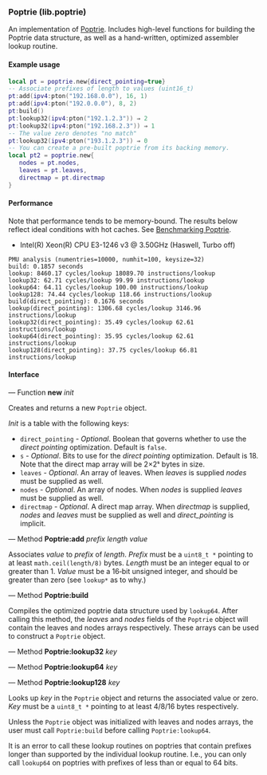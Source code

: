 ### Poptrie (lib.poptrie)

An implementation of
[Poptrie](http://conferences.sigcomm.org/sigcomm/2015/pdf/papers/p57.pdf).
Includes high-level functions for building the Poptrie data structure, as well
as a hand-written, optimized assembler lookup routine.

#### Example usage

```lua
local pt = poptrie.new{direct_pointing=true}
-- Associate prefixes of length to values (uint16_t)
pt:add(ipv4:pton("192.168.0.0"), 16, 1)
pt:add(ipv4:pton("192.0.0.0"), 8, 2)
pt:build()
pt:lookup32(ipv4:pton("192.1.2.3")) ⇒ 2
pt:lookup32(ipv4:pton("192.168.2.3")) ⇒ 1
-- The value zero denotes "no match"
pt:lookup32(ipv4:pton("193.1.2.3")) ⇒ 0
-- You can create a pre-built poptrie from its backing memory.
local pt2 = poptrie.new{
   nodes = pt.nodes,
   leaves = pt.leaves,
   directmap = pt.directmap
}
```

#### Performance

Note that performance tends to be memory-bound. The results below reflect ideal
conditions with hot caches. See [Benchmarking Poptrie](https://mr.gy/blog/poptrie-dynasm.html#section-5).

- Intel(R) Xeon(R) CPU E3-1246 v3 @ 3.50GHz (Haswell, Turbo off)

```
PMU analysis (numentries=10000, numhit=100, keysize=32)
build: 0.1857 seconds
lookup: 8460.17 cycles/lookup 18089.70 instructions/lookup
lookup32: 62.71 cycles/lookup 99.99 instructions/lookup
lookup64: 64.11 cycles/lookup 100.00 instructions/lookup
lookup128: 74.44 cycles/lookup 118.66 instructions/lookup
build(direct_pointing): 0.1676 seconds
lookup(direct_pointing): 1306.68 cycles/lookup 3146.96 instructions/lookup
lookup32(direct_pointing): 35.49 cycles/lookup 62.61 instructions/lookup
lookup64(direct_pointing): 35.95 cycles/lookup 62.61 instructions/lookup
lookup128(direct_pointing): 37.75 cycles/lookup 66.81 instructions/lookup
```

#### Interface

— Function **new** *init*

Creates and returns a new `Poptrie` object.

*Init* is a table with the following keys:

* `direct_pointing` - *Optional*. Boolean that governs whether to use the
  *direct pointing* optimization. Default is `false`.
* `s` - *Optional*. Bits to use for the *direct pointing* optimization.
  Default is 18. Note that the direct map array will be 2×2ˢ bytes in size.
* `leaves` - *Optional*. An array of leaves. When *leaves* is supplied *nodes*
   must be supplied as well.
* `nodes` - *Optional*. An array of nodes. When *nodes* is supplied *leaves*
   must be supplied as well.
* `directmap` - *Optional*. A direct map array. When *directmap* is supplied,
   *nodes* and *leaves* must be supplied as well and *direct_pointing* is
   implicit.

— Method **Poptrie:add** *prefix* *length* *value*

Associates *value* to *prefix* of *length*. *Prefix* must be a `uint8_t *`
pointing to at least `math.ceil(length/8)` bytes. *Length* must be an integer
equal to or greater than 1. *Value* must be a 16‑bit unsigned integer, and
should be greater than zero (see `lookup*` as to why.)

— Method **Poptrie:build**

Compiles the optimized poptrie data structure used by `lookup64`. After calling
this method, the *leaves* and *nodes* fields of the `Poptrie` object will
contain the leaves and nodes arrays respectively. These arrays can be used to
construct a `Poptrie` object.


— Method **Poptrie:lookup32** *key*

— Method **Poptrie:lookup64** *key*

— Method **Poptrie:lookup128** *key*

Looks up *key* in the `Poptrie` object and returns the associated value or
zero. *Key* must be a `uint8_t *` pointing to at least 4/8/16 bytes
respectively.

Unless the `Poptrie` object was initialized with leaves and nodes arrays, the
user must call `Poptrie:build` before calling `Poptrie:lookup64`.

It is an error to call these lookup routines on poptries that contain prefixes
longer than supported by the individual lookup routine. I.e., you can only call
`lookup64` on poptries with prefixes of less than or equal to 64 bits.
